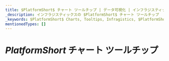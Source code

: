 ```yaml
---
title: $PlatformShort$ チャート ツールチップ | データ可視化 | インフラジスティックス
_description: インフラジスティックスの $PlatformShort$ チャート ツールチップ
_keywords: $PlatformShort$ Charts, Tooltips, Infragistics, $PlatformShort$ チャート, ツールチップ, インフラジスティックス
mentionedTypes: []
---
```


# $PlatformShort$ チャート ツールチップ

<!-- TODO combine
category-chart-tooltip-types.md
category-chart-tooltip-template.md
data-chart-series-tooltips.md
-->
